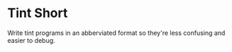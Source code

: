 # Tint Short

Write tint programs in an abberviated format so they're less confusing and easier to debug.
